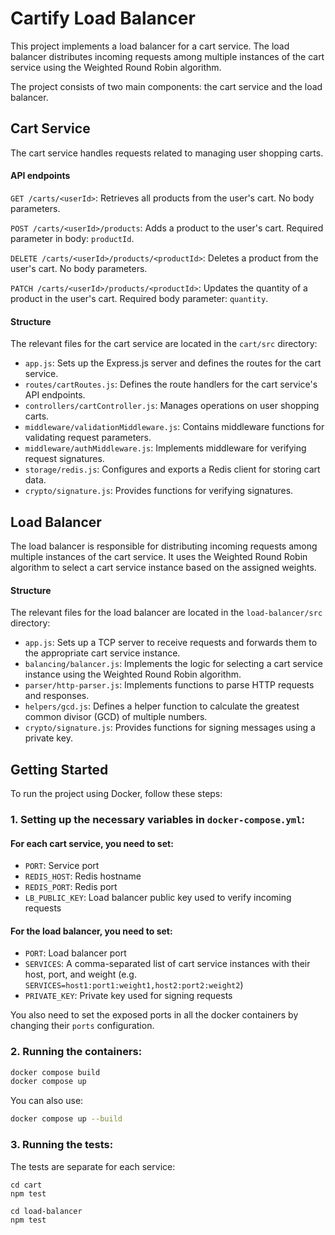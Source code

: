 # Cartify Load Balancer

This project implements a load balancer for a cart service. The load balancer distributes incoming requests among multiple instances of the cart service using the Weighted Round Robin algorithm.

The project consists of two main components: the cart service and the load balancer.

## Cart Service

The cart service handles requests related to managing user shopping carts.

#### API endpoints

`GET /carts/<userId>`: Retrieves all products from the user's cart. No body parameters.
   
`POST /carts/<userId>/products`: Adds a product to the user's cart. Required parameter in body: `productId`.

`DELETE /carts/<userId>/products/<productId>`: Deletes a product from the user's cart. No body parameters.
   
`PATCH /carts/<userId>/products/<productId>`: Updates the quantity of a product in the user's cart. Required body parameter: `quantity`.

#### Structure
The relevant files for the cart service are located in the `cart/src` directory:

- `app.js`: Sets up the Express.js server and defines the routes for the cart service.
- `routes/cartRoutes.js`: Defines the route handlers for the cart service's API endpoints.
- `controllers/cartController.js`: Manages operations on user shopping carts.
- `middleware/validationMiddleware.js`: Contains middleware functions for validating request parameters.
- `middleware/authMiddleware.js`: Implements middleware for verifying request signatures.
- `storage/redis.js`: Configures and exports a Redis client for storing cart data.
- `crypto/signature.js`: Provides functions for verifying signatures.

## Load Balancer

The load balancer is responsible for distributing incoming requests among multiple instances of the cart service. It uses the Weighted Round Robin algorithm to select a cart service instance based on the assigned weights.

#### Structure
The relevant files for the load balancer are located in the `load-balancer/src` directory:

- `app.js`: Sets up a TCP server to receive requests and forwards them to the appropriate cart service instance.
- `balancing/balancer.js`: Implements the logic for selecting a cart service instance using the Weighted Round Robin algorithm.
- `parser/http-parser.js`: Implements functions to parse HTTP requests and responses.
- `helpers/gcd.js`: Defines a helper function to calculate the greatest common divisor (GCD) of multiple numbers.
- `crypto/signature.js`: Provides functions for signing messages using a private key.

## Getting Started

To run the project using Docker, follow these steps:

### 1. Setting up the necessary variables in `docker-compose.yml`:

#### For each cart service, you need to set:
 - `PORT`: Service port
 - `REDIS_HOST`: Redis hostname
 - `REDIS_PORT`: Redis port
 - `LB_PUBLIC_KEY`: Load balancer public key used to verify incoming requests

#### For the load balancer, you need to set:
 - `PORT`: Load balancer port
 - `SERVICES`: A comma-separated list of cart service instances with their host, port, and weight (e.g. `SERVICES=host1:port1:weight1,host2:port2:weight2`)
 - `PRIVATE_KEY`: Private key used for signing requests

You also need to set the exposed ports in all the docker containers by changing their `ports` configuration.
### 2. Running the containers:

  ```bash
  docker compose build
  docker compose up
  ```
  You can also use:
  ```bash
  docker compose up --build
  ```

### 3. Running the tests:
  The tests are separate for each service:
  ```
  cd cart
  npm test
  ```
  
  ```
  cd load-balancer
  npm test
  ```
